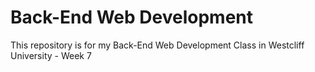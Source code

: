 # Back-End Web Development

This repository is for my Back-End Web Development Class in Westcliff University - Week 7